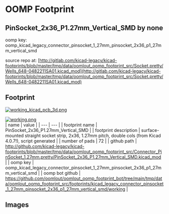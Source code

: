 # OOMP Footprint  
## PinSocket_2x36_P1.27mm_Vertical_SMD  by none  
  
oomp key: oomp_kicad_legacy_connector_pinsocket_1_27mm_pinsocket_2x36_p1_27mm_vertical_smd  
  
source repo at: [http://gitlab.com/kicad-legacy/kicad-footprints/blob/master/tmp/data/oomlout_oomp_footprint_src/Socket.pretty/Wells_648-0482211SA01.kicad_mod](http://gitlab.com/kicad-legacy/kicad-footprints/blob/master/tmp/data/oomlout_oomp_footprint_src/Socket.pretty/Wells_648-0482211SA01.kicad_mod)  
## Footprint  
  
[![working_kicad_pcb_3d.png](working_kicad_pcb_3d_600.png)](working_kicad_pcb_3d.png)  
  
[![working.png](working_600.png)](working.png)  
| name | value | 
| --- | --- | 
| footprint name | PinSocket_2x36_P1.27mm_Vertical_SMD | 
| footprint description | surface-mounted straight socket strip, 2x36, 1.27mm pitch, double cols (from Kicad 4.0.7!), script generated | 
| number of pads | 72 | 
| github path | http://github.com/kicad-legacy/kicad-footprints/blob/master/tmp/data/oomlout_oomp_footprint_src/Connector_PinSocket_1.27mm.pretty/PinSocket_2x36_P1.27mm_Vertical_SMD.kicad_mod | 
| oomp key | oomp_kicad_legacy_connector_pinsocket_1_27mm_pinsocket_2x36_p1_27mm_vertical_smd | 
| oomp bot github | https://github.com/oomlout/oomlout_oomp_footprint_bot/tree/main/tmp/data/oomlout_oomp_footprint_src/footprints/kicad_legacy_connector_pinsocket_1_27mm_pinsocket_2x36_p1_27mm_vertical_smd/working | 
## Images  
